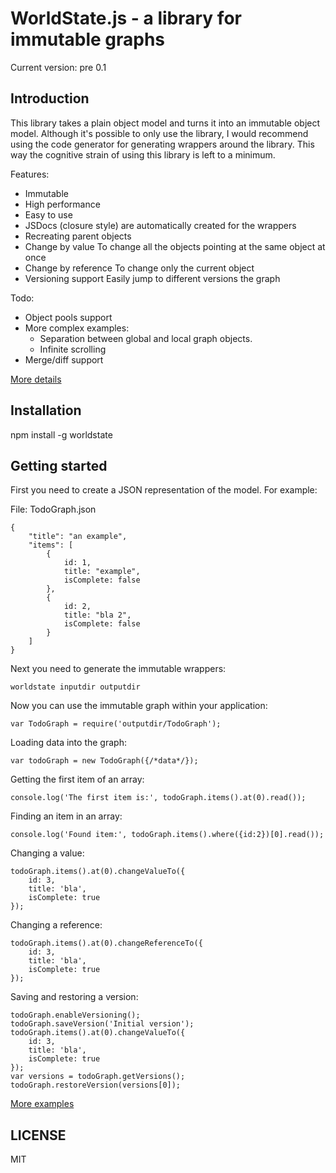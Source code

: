 WorldState.js - a library for immutable graphs
===

Current version: pre 0.1

Introduction
---
This library takes a plain object model and turns it into an immutable object model. Although it's possible to only
use the library, I would recommend using the code generator for generating wrappers around the library. This way the
cognitive strain of using this library is left to a minimum.

Features:
- Immutable
- High performance
- Easy to use
- JSDocs (closure style) are automatically created for the wrappers
- Recreating parent objects
- Change by value
  To change all the objects pointing at the same object at once
- Change by reference
  To change only the current object
- Versioning support
  Easily jump to different versions the graph

Todo:
- Object pools support
- More complex examples:
  - Separation between global and local graph objects.
  - Infinite scrolling
- Merge/diff support

[More details](GRAPH.md)

Installation
---
npm install -g worldstate

Getting started
---
First you need to create a JSON representation of the model. For example:

File: TodoGraph.json
```
{
    "title": "an example",
    "items": [
        {
            id: 1,
            title: "example",
            isComplete: false
        },
        {
            id: 2,
            title: "bla 2",
            isComplete: false
        }
    ]
}
```

Next you need to generate the immutable wrappers:
```
worldstate inputdir outputdir
```

Now you can use the immutable graph within your application:
```
var TodoGraph = require('outputdir/TodoGraph');
```

Loading data into the graph:
```
var todoGraph = new TodoGraph({/*data*/});
```

Getting the first item of an array:
```
console.log('The first item is:', todoGraph.items().at(0).read());
```

Finding an item in an array:
```
console.log('Found item:', todoGraph.items().where({id:2})[0].read());
```

Changing a value:
```
todoGraph.items().at(0).changeValueTo({
    id: 3,
    title: 'bla',
    isComplete: true
});
```

Changing a reference:
```
todoGraph.items().at(0).changeReferenceTo({
    id: 3,
    title: 'bla',
    isComplete: true
});
```

Saving and restoring a version:
```
todoGraph.enableVersioning();
todoGraph.saveVersion('Initial version');
todoGraph.items().at(0).changeValueTo({
    id: 3,
    title: 'bla',
    isComplete: true
});
var versions = todoGraph.getVersions();
todoGraph.restoreVersion(versions[0]);
```

[More examples](EXAMPLES.md)

LICENSE
---
MIT